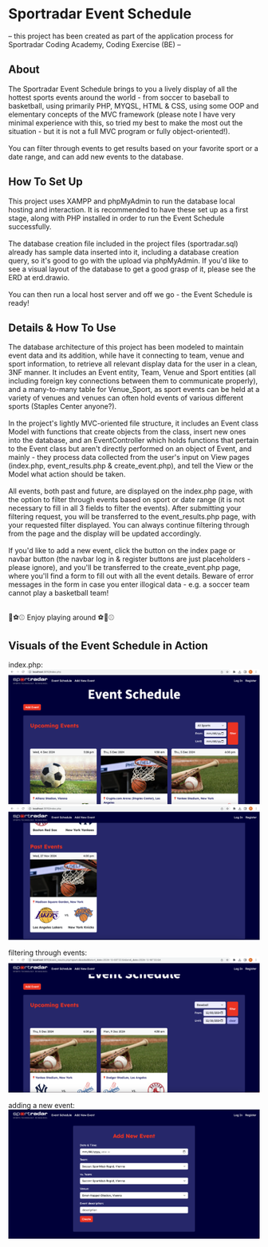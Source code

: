 # Sportradar Event Schedule

&ndash; this project has been created as part of the application process for Sportradar Coding Academy, Coding Exercise (BE) &ndash;

## About

The Sportradar Event Schedule brings to you a lively display of all the hottest sports events around the world - from soccer to baseball to basketball, using primarily PHP, MYQSL, HTML & CSS, using some OOP and elementary concepts of the MVC framework (please note I have very minimal experience with this, so tried my best to make the most out the situation - but it is not a full MVC program or fully object-oriented!).<br><br>
You can filter through events to get results based on your favorite sport or a date range, and can add new events to the database.

## How To Set Up

This project uses XAMPP and phpMyAdmin to run the database local hosting and interaction. It is recommended to have these set up as a first stage, along with PHP installed in order to run the Event Schedule successfully.<br><br>
The database creation file included in the project files (sportradar.sql) already has sample data inserted into it, including a database creation query, so it's good to go with the upload via phpMyAdmin. If you'd like to see a visual layout of the database to get a good grasp of it, please see the ERD at erd.drawio.<br><br>
You can then run a local host server and off we go - the Event Schedule is ready!

## Details & How To Use

The database architecture of this project has been modeled to maintain event data and its addition, while have it connecting to team, venue and sport information, to retrieve all relevant display data for the user in a clean, 3NF manner. It includes an Event entity, Team, Venue and Sport entities (all including foreign key connections between them to communicate properly), and a many-to-many table for Venue_Sport, as sport events can be held at a variety of venues and venues can often hold events of various different sports (Staples Center anyone?).<br><br>
In the project's lightly MVC-oriented file structure, it includes an Event class Model with functions that create objects from the class, insert new ones into the database, and an EventController which holds functions that pertain to the Event class but aren't directly performed on an object of Event, and mainly - they process data collected from the user's input on View pages (index.php, event_results.php & create_event.php), and tell the View or the Model what action should be taken.<br><br>
All events, both past and future, are displayed on the index.php page, with the option to filter through events based on sport or date range (it is not necessary to fill in all 3 fields to filter the events).
After submitting your filtering request, you will be transferred to the event_results.php page, with your requested filter displayed. You can always continue filtering through from the page and the display will be updated accordingly.<br><br>
If you'd like to add a new event, click the button on the index page or navbar button (the navbar log in & register buttons are just placeholders - please ignore), and you'll be transferred to the create_event.php page, where you'll find a form to fill out with all the event details. Beware of error messages in the form in case you enter illogical data - e.g. a soccer team cannot play a basketball team!<br><br>

🏀⚽️⚾ Enjoy playing around ⚽️🏀⚾️

## Visuals of the Event Schedule in Action
index.php:
<img src="images/Screenshot-index-1.png" alt="index">
<img src="images/Screenshot-index-2.png" alt="index">

filtering through events:
<img src="images/Screenshot-filtering.png" alt="filtering">

adding a new event:
<img src="images/Screenshot-add-event.png" alt="add-event">
